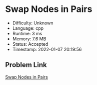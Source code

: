 # Swap Nodes in Pairs

- Difficulty: Unknown
- Language: cpp
- Runtime: 3 ms
- Memory: 7.6 MB
- Status: Accepted
- Timestamp: 2022-01-07 20:19:56

## Problem Link
[Swap Nodes in Pairs](https://leetcode.com/problems/swap-nodes-in-pairs)

